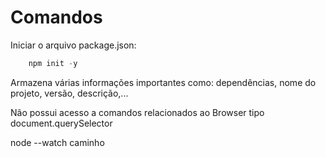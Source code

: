 # Comandos

Iniciar o arquivo package.json:

```js
    npm init -y
```

Armazena várias informações importantes como:
dependências, nome do projeto, versão, descrição,...

Não possui acesso a comandos relacionados ao Browser
tipo document.querySelector

node --watch caminho
